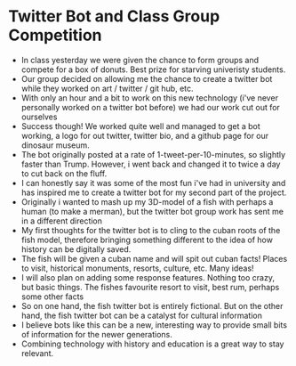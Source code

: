 # Twitter Bot and Class Group Competition

- In class yesterday we were given the chance to form groups and compete for a box of donuts. Best prize for starving univeristy students.
- Our group decided on allowing me the chance to create a twitter bot while they worked on art / twitter / git hub, etc.
- With only an hour and a bit to work on this new technology (i've never personally worked on a twitter bot before) we had our work cut out for ourselves
- Success though! We worked quite well and managed to get a bot working, a logo for out twitter, twitter bio, and a github page for our dinosaur museum.
- The bot originally posted at a rate of 1-tweet-per-10-minutes, so slightly faster than Trump. However, i went back and changed it to twice a day to cut back on the fluff.
- I can honestly say it was some of the most fun i've had in university and has inspired me to create a twitter bot for my second part of the project.
- Originally i wanted to mash up my 3D-model of a fish with perhaps a human (to make a merman), but the twitter bot group work has sent me in a different direction
- My first thoughts for the twitter bot is to cling to the cuban roots of the fish model, therefore bringing something different to the idea of how history can be digitally saved.
- The fish will be given a cuban name and will spit out cuban facts! Places to visit, historical monuments, resorts, culture, etc. Many ideas!
- I will also plan on adding some response features. Nothing too crazy, but basic things. The fishes favourite resort to visit, best rum, perhaps some other facts
- So on one hand, the fish twitter bot is entirely fictional. But on the other hand, the fish twitter bot can be a catalyst for cultural information
- I believe bots like this can be a new, interesting way to provide small bits of information for the newer generations. 
- Combining technology with history and education is a great way to stay relevant. 
